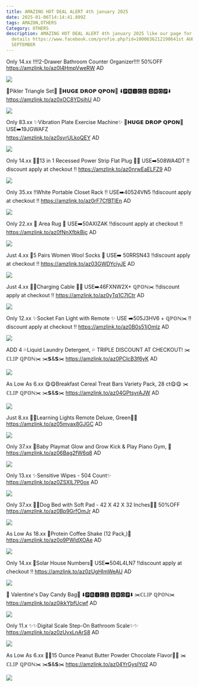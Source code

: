 ```yaml
---
title: AMAZING HOT DEAL ALERT 4th january 2025
date: 2025-01-06T14:14:41.899Z
tags: AMAZON,OTHERS
Category: OTHERS
description: AMAZING HOT DEAL ALERT 4th january 2025 like our page for more
  details https://www.facebook.com/profie.php?id=1000636212198641st AUGUST9th
  SEPTEMBER
---
```

Only 14.xx
‼️‼️2-Drawer Bathroom Counter Organizer‼️‼️
50%OFF
https://amzlink.to/az0I4HmpVweRW
AD

<!--StartFragment-->

![](https://m.media-amazon.com/images/I/81BH1p-aqJL._AC_SL1500_.jpg)

<!--EndFragment-->

🌸Pikler Triangle Set💞
💸𝗛𝗨𝗚𝗘 𝗗𝗥𝗢𝗣 𝗤𝗣𝗢𝗡💸
⬇️🅿🆁🅸🅲🅴 🅳🆁🅾🅿⬇️
https://amzlink.to/az0xOC8YDsjhU
AD

<!--StartFragment-->

![](https://m.media-amazon.com/images/I/71eWH0C1uUL._AC_SL1500_.jpg)

<!--EndFragment-->

Only 83.xx
✨Vibration Plate Exercise Machine✨
💸𝗛𝗨𝗚𝗘 𝗗𝗥𝗢𝗣 𝗤𝗣𝗢𝗡💸
USE➡️19JGWAFZ\
https://amzlink.to/az0syrULkoQEY
AD

<!--StartFragment-->

![](https://m.media-amazon.com/images/I/81OJ6aCriFL._AC_SL1500_.jpg)

<!--EndFragment-->

Only 14.xx
🔌🔌13 in 1 Recessed Power Strip Flat Plug 🔌🔌
USE➡️508WA4DT
‼️discount apply at checkout ‼️
https://amzlink.to/az0nrwEaELFZ9
AD

<!--StartFragment-->

![](https://m.media-amazon.com/images/I/81OJ6aCriFL._AC_SL1500_.jpg)

<!--EndFragment-->

Only 35.xx
‼️White Portable Closet Rack ‼️
USE➡️40524VN5
‼️discount apply at checkout ‼️
https://amzlink.to/az0rF7CfBTIEn
AD

<!--StartFragment-->

![](https://m.media-amazon.com/images/I/81MFUv0y1TL._AC_SL1500_.jpg)

<!--EndFragment-->

Only 22.xx
🎀 Area Rug 🎀
USE➡️50AXIZAK
‼️discount apply at checkout ‼️
https://amzlink.to/az0fNnXfbkBjc
AD

<!--StartFragment-->

![](https://m.media-amazon.com/images/I/81boHFFwzRL._AC_SL1500_.jpg)

<!--EndFragment-->

Just 4.xx
🧦5 Pairs Women Wool Socks 🧦 
USE➡️ 50RRSN43
‼️discount apply at checkout ‼️
https://amzlink.to/az03GWDYciyJE
AD

<!--StartFragment-->

![](https://m.media-amazon.com/images/I/91IyLo3SxpL._AC_SX679_.jpg)

<!--EndFragment-->

Just 4.xx
🔌🔌Charging Cable 🔌🔌
USE➡️46FXNW2X+ ℚℙ𝕆ℕ✂️
‼️discount apply at checkout ‼️
https://amzlink.to/az0yTq1C7lCtr
AD

<!--StartFragment-->

![](https://m.media-amazon.com/images/I/71+tGh9yfbL._SL1500_.jpg)

<!--EndFragment-->

Only 12.xx
✨Socket Fan Light with Remote ✨
 USE ➡️505J3HV6 + ℚℙ𝕆ℕ✂️
‼️discount apply at checkout ‼️
https://amzlink.to/az0B0s51jOmlz
AD

<!--StartFragment-->

![](https://m.media-amazon.com/images/I/71q5Z1r0f9L._AC_SL1500_.jpg)

<!--EndFragment-->

ADD 4
💦Liquid Laundry Detergent, 💦
TRIPLE DISCOUNT AT CHECKOUT!
✂️ℂ𝕃𝕀ℙ ℚℙ𝕆ℕ✂️
✂️𝗦&𝗦✂️
https://amzlink.to/az0PCIcB3f6yK
AD

<!--StartFragment-->

![](https://m.media-amazon.com/images/I/812dX72xK-L._AC_SL1500_.jpg)

<!--EndFragment-->

As Low As 6.xx
😋😋Breakfast Cereal Treat Bars Variety Pack, 28 ct😋😋
 ✂️ℂ𝕃𝕀ℙ ℚℙ𝕆ℕ✂️
✂️𝗦&𝗦✂️
https://amzlink.to/az04GPtsyrAJW
AD

<!--StartFragment-->

![](https://m.media-amazon.com/images/I/81sIUsIThDL._SL1500_.jpg)

<!--EndFragment-->

Just 8.xx
💞💞Learning Lights Remote Deluxe, Green💞💞
https://amzlink.to/az05mvax8GJGC
AD

<!--StartFragment-->

![](https://m.media-amazon.com/images/I/616zFyHFJrL._AC_SL1500_.jpg)

<!--EndFragment-->

Only 37.xx
💞Baby Playmat Glow and Grow Kick & Play Piano Gym, 💞
https://amzlink.to/az06Bag2fW6q8
AD

<!--StartFragment-->

![](https://m.media-amazon.com/images/I/81IqF42jCrL._SL1500_.jpg)

<!--EndFragment-->

Only 13.xx
✨Sensitive Wipes - 504 Count✨
https://amzlink.to/az0ZSXlL7P0ox
AD

<!--StartFragment-->

![](https://m.media-amazon.com/images/I/61zkJ2G8m2L._SL1000_.jpg)

<!--EndFragment-->

Only 37.xx
🐶🐶Dog Bed with Soft Pad - 42 X 42 X 32 Inches🐶🐶
50%OFF
https://amzlink.to/az0Bp9GrfOmJr
AD

<!--StartFragment-->

![](https://m.media-amazon.com/images/I/71yvp355zZL._AC_SL1500_.jpg)

<!--EndFragment-->

As Low As 18.xx
🌟Protein Coffee Shake (12 Pack,)🌟
https://amzlink.to/az0o9PWldXOAe
AD

<!--StartFragment-->

![](https://m.media-amazon.com/images/I/71zCA-sYayL._AC_SL1500_.jpg)

<!--EndFragment-->

Only 14.xx
🌟Solar House Numbers🌟 USE➡️504L4LN7
‼️discount apply at checkout ‼️
https://amzlink.to/az0zUgHImWeAU
AD

<!--StartFragment-->

![](https://m.media-amazon.com/images/I/91SR+jRtBYL._AC_SL1500_.jpg)

<!--EndFragment-->

💞 Valentine's Day Candy Bag💞
⬇️🅿🆁🅸🅲🅴 🅳🆁🅾🅿⬇️
✂️ℂ𝕃𝕀ℙ ℚℙ𝕆ℕ✂️
https://amzlink.to/az0ikkYbfUcwf
AD

<!--StartFragment-->

![](https://m.media-amazon.com/images/I/81G-DpmdX+L._SL1500_.jpg)

<!--EndFragment-->

Only 11.x
✨✨Digital Scale Step-On Bathroom Scale✨✨
https://amzlink.to/az0zUvxLnArS8
AD

<!--StartFragment-->

![](https://m.media-amazon.com/images/I/618Tz7H1IXL._AC_SL1500_.jpg)

<!--EndFragment-->

As Low As 6.xx
🍫🍫15 Ounce Peanut Butter Powder Chocolate Flavor🍫🍫
  ✂️ℂ𝕃𝕀ℙ ℚℙ𝕆ℕ✂️
✂️𝗦&𝗦✂️
https://amzlink.to/az04YrGysIYd2
AD

<!--StartFragment-->

![](https://m.media-amazon.com/images/I/71Yw-14q93L._SL1500_.jpg)

<!--EndFragment-->